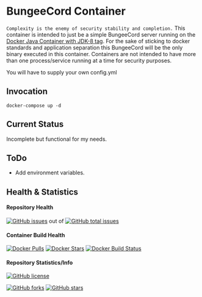 # BungeeCord Container
`Complexity is the enemy of security stability and completion.`
This container is intended to just be a simple BungeeCord server running on the [Docker Java Container with JDK-8 tag](https://hub.docker.com/_/java/). For the sake of sticking to docker standards and application separation this BungeeCord will be the only binary executed in this container. Containers are not intended to have more than one process/service running at a time for security purposes.

You will have to supply your own config.yml

## Invocation

    docker-compose up -d

## Current Status
Incomplete but functional for my needs.

## ToDo
- Add environment variables.

## Health & Statistics
#### Repository Health
[![GitHub issues](https://img.shields.io/github/issues/chamunks/docker-bungeecord.svg?style=flat-square)](https://github.com/chamunks/docker-bungeecord) out of [![GitHub total issues](https://img.shields.io/github/issues-raw/chamunks/docker-bungeecord.svg?style=flat-square)](https://github.com/chamunks/docker-bungeecord)

#### Container Build Health
[![Docker Pulls](https://img.shields.io/docker/pulls/chamunks/bungeecord.svg?style=flat-square)](https://registry.hub.docker.com/u/chamunks/bungeecord/)
[![Docker Stars](https://img.shields.io/docker/stars/chamunks/bungeecord.svg?style=flat-square)](https://registry.hub.docker.com/u/chamunks/bungeecord/)
[![Docker Build Status](http://hubstatus.container42.com/chamunks/bungeecord)](https://registry.hub.docker.com/u/chamunks/bungeecord)

#### Repository Statistics/Info
[![GitHub license](https://img.shields.io/github/license/chamunks/docker-bungeecord.svg?style=flat-square)](https://github.com/chamunks/docker-bungeecord)

[![GitHub forks](https://img.shields.io/github/forks/chamunks/docker-bungeecord.svg?style=flat-square)](https://github.com/chamunks/docker-bungeecord)
[![GitHub stars](https://img.shields.io/github/stars/chamunks/docker-bungeecord.svg?style=flat-square)](https://github.com/chamunks/docker-bungeecord)
